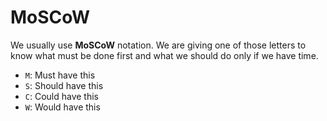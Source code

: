 # MoSCoW

We usually use **MoSCoW** notation. We are giving one of those
letters to know what must be done first and what we should
do only if we have time.

* ``M``: Must have this
* ``S``: Should have this
* ``C``: Could have this
* ``W``: Would have this